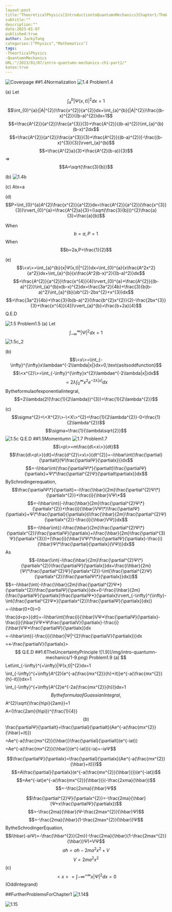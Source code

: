 ```yaml
---
layout:post
title:"TheoreticalPhysics[IntroductiontoQuantumnMechanics]Chapter1:TheWaveFunction(Part2)"
subtitle:""
description:""
date:2023-01-07
published:true
author: JackyTang
categories:["Physics","Mathematics"]
tags:
-TheorticalPhysics
-QuantumnMechanics
URL:"/2023/01/07/intro-quantumn-mechanics-ch1-part2/"
katex:true
---
```


<!--more-->
![Coverpage](/img/intro-quantumn-mechanics/cover.png)
##1.4Normalization
![1.4](/img/intro-quantumn-mechanics/1-4.png)
Problem1.4

(a)
Let$$\int_{a}^{b}{|Ψ(x,t)|^{2}}dx=1$$
$$\int_{0}^{a}{|A|^{2}}\frac{x^{2}}{a^{2}}dx+\int_{a}^{b}{|A|^{2}}\frac{(b-x)^{2}}{(b-a)^{2}}dx=1$$
$$=\frac{A^{2}}{a^{2}}\frac{a^{3}}{3}+\frac{A^{2}}{(b-a)^{2}}\int_{a}^{b}(b-x)^2dx$$
$$=\frac{A^{2}}{a^{2}}\frac{a^{3}}{3}+\frac{A^{2}}{(b-a)^{2}}[-\frac{(b-x)^{3}}{3}]\rvert_{a}^{b}$$
$$=\frac{A^{2}a}{3}+\frac{A^{2}(b-a)}{3}$$
=>$$A=\sqrt{\frac{3}{b}}$$

(b)
![1.4b](/img/intro-quantumn-mechanics/1-4b.png)

(c)
Atx=a

(d)
$$P=\int_{0}^{a}A^{2}\frac{x^{2}}{a^{2}}dx=\frac{A^{2}}{a^{2}}(\frac{x^{3}}{3})\rvert_{0}^{a}=\frac{A^{2}a}{3}=(\sqrt(\frac{3}{b}))^{2}\frac{a}{3}=\frac{a}{b}$$

When$$b=a,P=1$$
When$$b=2a,P=\frac{1}{2}$$

(e)
$$\<x\>=\int_{a}^{b}{x|Ψ(x,t)|^{2}}dx=\int_{0}^{a}{x\frac{A^2x^2}{a^2}}dx+\int_{a}^{b}{x\frac{A^2(b-x)^2}{(b-a)^2}}dx$$
$$=\frac{A^{2}}{a^{2}}\frac{x^{4}}{4}\rvert_{0}^{a}+\frac{A^{2}}{(b-a)^{2}}\int_{a}^{b}x(b-x)^{2}dx=\frac{3a^2}{4b}+\frac{3}{b(b-a)^2}\int_{a}^{b}(xb^{2}-2bx^{2}+x^{3})dx$$
$$=\frac{3a^2}{4b}+\frac{3}{b(b-a)^2}(\frac{b^{2}x^{2}}{2}-\frac{2bx^{3}}{3}+\frac{x^{4}}{4})\rvert_{a}^{b}=\frac{b+2a}{4}$$
Q.E.D


![1.5](/img/intro-quantumn-mechanics/1-5.png)
Problem1.5
(a)
Let$$\int^{\infty}_{-\infty}{|Ψ|^{2}}dx=1$$
![1.5c_2](/img/intro-quantumn-mechanics/1-5c_2.png)

(b)
$$\<x\>=\int_{-\infty}^{\infty}x\lambdae^{-2\lambda|x|}dx=0,\text{asitsoddfunction}$$
$$\<x^{2}\>=\int_{-\infty}^{\infty}x^{2}\lambdae^{-2\lambda|x|}dx$$
$$=2\lambda\int_{0}^{\infty}x^{2}e^{-2\lambda|x|}dx$$
Bytheformulaofexponentialintegral,
$$=2\lambda(2!(\frac{1}{2\lambda})^{3})=\frac{1}{2\lambda^{2}}$$

(c)
$$\sigma^{2}=\<X^{2}\>-\<X\>^{2}=\frac{1}{2\lambda^{2}}-0=\frac{1}{2\lambda^{2}}$$
$$\sigma=\frac{1}{\lambda\sqrt{2}}$$
![1.5c](/img/intro-quantumn-mechanics/1-5c.png)
Q.E.D
##1.5Momentumn
![1.7](/img/intro-quantumn-mechanics/1-7.png)
Problem1.7
$$\<p\>=m\frac{d\<x\>}{dt}$$
$$\frac{d\<p\>}{dt}=\frac{d^{2}\<x\>}{dt^{2}}=-i\hbar\int{\frac{\partial}{\partialt}(Ψ\frac{\partialΨ}{\partialx})}dx$$
$$=-i\hbar\int{\frac{\partialΨ\*}{\partialt}\frac{\partialΨ}{\partialx}+Ψ\*\frac{\partial^{2}Ψ}{\partialt\partialx}}dx$$
BySchrodingerequation,
$$\frac{\partialΨ\*}{\partialt}=-i\frac{\hbar}{2m}\frac{\partial^{2}Ψ\*}{\partialx^{2}}+\frac{i}{\hbar}VΨ\*$$
$$=-i\hbar\int{(-i\frac{\hbar}{2m}\frac{\partial^{2}Ψ\*}{\partialx^{2}}+\frac{i}{\hbar}VΨ\*)\frac{\partialΨ}{\partialx}+Ψ\*\frac{\partial}{\partialx}(i\frac{\hbar}{2m}\frac{\partial^{2}Ψ}{\partialx^{2}}-\frac{i}{\hbar}VΨ)}dx$$
$$=-i\hbar\int{(-i\frac{\hbar}{2m}\frac{\partial^{2}Ψ\*}{\partialx^{2}}\frac{\partialΨ}{\partialx}+i\frac{\hbar}{2m}\frac{\partial^{3}Ψ}{\partialx^{3}})+(\frac{i}{\hbar}VΨ\*\frac{\partialΨ}{\partialx}-\frac{i}{\hbar}Ψ\*\frac{\partial}{\partialx}(VΨ))}dx$$
As$$-i\hbar(\int{-i\frac{\hbar}{2m}\frac{\partial^{2}Ψ\*}{\partialx^{2}}\frac{\partialΨ}{\partialx}}dx+\frac{i\hbar}{2m}(Ψ\*\frac{\partial^{2}Ψ}{\partialx^{2}}-\int{\frac{\partial^{2}Ψ}{\partialx^{2}}\frac{\partialΨ\*}{\partialx}}dx))$$
$$=-i\hbar(\int{-i\frac{\hbar}{2m}\frac{\partial^{2}Ψ\*}{\partialx^{2}}\frac{\partialΨ}{\partialx}}dx+0-\frac{i\hbar}{2m}(\frac{\partialΨ\}{\partialx}\frac{\partialΨ\*}{\partialx}\rvert_{-\infty}^{\infty}-\int{\frac{\partial^{2}Ψ\*}{\partialx^{2}}\frac{\partialΨ}{\partialx}}dx))$$
$$=-i\hbar(0+0)=0$$
$$\frac{d\<p\>}{dt}=-i\hbar\int{\frac{i}{\hbar}VΨ\*\frac{\partialΨ}{\partialx}-\frac{i}{\hbar}VΨ\*Ψ\frac{\partialV}{\partialx}-\frac{i}{\hbar}VΨ\*\frac{\partialΨ}{\partialx}}dx$$
$$=-i\hbar\int{(-\frac{i}{\hbar}|Ψ|^{2}\frac{\partialV}{\partialx})}dx$$
$$=\<-\frac{\partialV}{\partialx}\>$$
Q.E.D
##1.6TheUncertaintyPrinciple
![1.9](/img/intro-quantumn-mechanics/1-9.png)
Problem1.9
(a)
$$Let\int_{-\infty}^{+\infty}|Ψ(x,t)|^{2}dx=1$$
$$\int_{-\infty}^{+\infty}A^{2}(e^{-a(\frac{mx^{2}}{h}+it)}e^{-a(\frac{mx^{2}}{h}-it)})dx=1$$
$$\int_{-\infty}^{+\infty}A^{2}e^{-2a(\frac{mx^{2}}{h})}dx=1$$
BytheformulaofGuassianIntegral,
$$A^{2}\sqrt{\frac{h\pi}{2am}}=1$$
$$A=(\frac{2am}{h\pi})^{\frac{1}{4}}$$
(b)
$$\frac{\partialΨ}{\partialt}=\frac{\partial}{\partialt}(Ae^{-a(\frac{mx^{2}}{\hbar}+it)})$$
$$=Ae^{-a(\frac{mx^{2}}{\hbar}}\frac{\partial}{\partialt}(e^{-iat})$$
$$=Ae^{-a(\frac{mx^{2}}{\hbar}}(e^{-iat})(-ia)=-iaΨ$$

$$\frac{\partialΨ}{\partialx}=\frac{\partial}{\partialx}(Ae^{-a(\frac{mx^{2}}{\hbar}+it)})$$
$$=A\frac{\partial}{\partialx}(e^{-a(\frac{mx^{2}}{\hbar})})(e^{-iat})$$
$$=Ae^{-iat}e^{-a(\frac{mx^{2}}{\hbar})}(-\frac{2xma}{\hbar})$$
$$=-\frac{2xma}{\hbar}Ψ$$

$$\frac{\partial^{2}Ψ}{\partialx^{2}}=-\frac{2ma}{\hbar}(Ψ+x\frac{\partialΨ}{\partialx})$$
$$=-\frac{2ma}{\hbar}(Ψ-\frac{2max^{2}}{\hbar}Ψ)$$
$$=-\frac{2ma}{\hbar}(1-\frac{2max^{2}}{\hbar})Ψ$$
BytheSchrodingerEquation,
$$i\hbar(-aiΨ)=-\frac{\hbar^{2}}{2m}(-\frac{2ma}{\hbar}(1-\frac{2max^{2}}{\hbar})Ψ)+VΨ$$
$$a\hbar=a\hbar-2ma^{2}x^{2}+V$$
$$V=2ma^{2}x^{2}$$
(c)
$$<x>=\int{-\infty}^{+\infty}x|Ψ|^{2}dx=0$$(OddIntegrand)


##FurtherProblemsForChapter1
![1.14](/img/intro-quantumn-mechanics/1-14.png)$

![1.15](/img/intro-quantumn-mechanics/1-15.png)